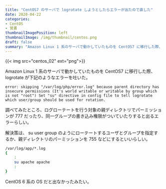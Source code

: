 ```yaml
---
title: "CentOS7 のサーバで logrotate しようとしたらエラーが出たので直した"
date: 2020-04-22
categories:
- CentOS
- 覚書
thumbnailImagePosition: left
thumbnailImage: /img/thumbnail/centos.png
draft: false
summary: "Amazon Linux 1 系のサーバで動かしていたものを CentOS7 に移行した際、logrotate が下記のようなエラーを吐いた。"
---
```


{{< img src="centos_02" ext="png">}}

Amazon Linux 1 系のサーバで動かしていたものを CentOS7 に移行した際、logrotate が下記のようなエラーを吐いた。

```
error: skipping "/var/log/php/error.log" because parent directory has insecure permissions (It's world writable or writable by group which is not "root") Set "su" directive in config file to tell logrotate which user/group should be used for rotation.
```

調べてみたところ、ログローテートを行う対象の親ディレクトリでパーミッションが 777 だったり、同一グループの書き込み権限がついていたりすると出るエラーらしい。

解決策は、 su user group のようにローテートするユーザとグループを指定するか、親ディレクトリのパーミッションを 755 などにするといいらしい。

```bash
/var/log/app/*.log
{
    :
    su apache apache
    :
}
```

CentOS 6 系の OS だと出なかったみたい。